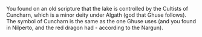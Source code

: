 You found on an old scripture that the lake is controlled by the Cultists of Cuncharn, which is a minor deity under Algath (god that Ghuse follows). The symbol of Cuncharn is the same as the one Ghuse uses (and you found in Nilperto, and the red dragon had - according to the Nargun).